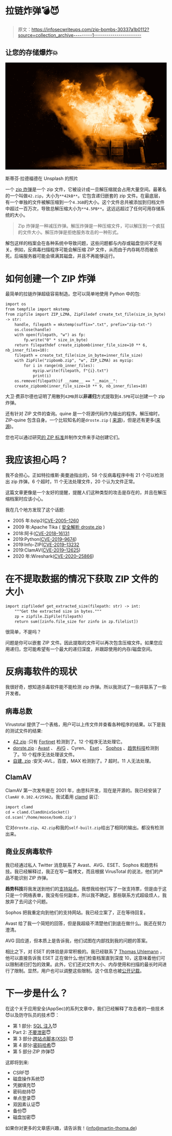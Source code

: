 # 拉链炸弹💣😈

> 原文：<https://infosecwriteups.com/zip-bombs-30337a1b0112?source=collection_archive---------1----------------------->

## 让您的存储爆炸💥

![](img/c387d77199c1f7acd2bd6029ab5c49ea.png)

斯蒂芬·拉德福德在 Unsplash 的照片

一个 [zip 炸弹](https://en.wikipedia.org/wiki/Zip_bomb)是一个 zip 文件，它被设计成一旦解压缩就会占用大量空间。最著名的一个叫做`42.zip`，大小为`**42kB**`。它包含递归嵌套的 zip 文件。在最底层，有一个单独的文件被解压缩到一个`4.3GB`的大小。这个文件总共被添加到归档文件中超过一百万次，导致总解压缩大小为`**4.5PB**`。这远远超过了任何可用存储系统的大小。

> Zip 炸弹是一种减压炸弹。解压炸弹是一种压缩文件，可以解压到一个疯狂的文件大小。解压炸弹是拒绝服务攻击的一种形式。

解包这样的档案会在各种系统中导致问题，这些问题都与内存或磁盘空间不足有关。例如，反病毒扫描程序可能会解压缩 ZIP 文件，从而由于内存耗尽而被杀死。后端服务器可能会填满其磁盘，并且不再能够运行。

# 如何创建一个 ZIP 炸弹

最简单的拉链炸弹超级容易制造。您可以简单地使用 Python 中的包:

```
import os
from tempfile import mkstemp
from zipfile import ZIP_LZMA, ZipFiledef create_txt_file(size_in_byte) -> str:
    handle, filepath = mkstemp(suffix=".txt", prefix="zip-txt-")
    os.close(handle)
    with open(filepath, "w") as fp:
        fp.write("0" * size_in_byte)
    return filepathdef create_zipbomb(inner_file_size=10 ** 6, nb_inner_files=10):
    filepath = create_txt_file(size_in_byte=inner_file_size)
    with ZipFile("zipbomb.zip", "w", ZIP_LZMA) as myzip:
        for i in range(nb_inner_files):
            myzip.write(filepath, f"{i}.txt")
            print(i)
    os.remove(filepath)if __name__ == "__main__":
    create_zipbomb(inner_file_size=10 ** 9, nb_inner_files=10)
```

大卫·费菲尔德也证明了用散列`42MB`并以**非递归**方式提取到`4.5PB`可以创建一个 zip 炸弹。

还有针对 ZIP 文件的查询。quine 是一个将源代码作为输出的程序。解压缩时，ZIP-quine 包含自身。一个比较知名的是`droste.zip` ( [来源](https://alf.nu/ZipQuine))，但是还有更多([来源](https://research.swtch.com/zip))。

您也可以通过研究[的 ZIP 标准](https://www.iso.org/standard/60101.html)并制作文件来手动创建它们。

# 我应该担心吗？

我不会担心。正如特拉维斯·奥曼迪指出的，58 个反病毒程序中有 21 个可以检测出 zip 炸弹。6 个超时，11 个无法处理文件，20 个认为文件正常。

这篇文章更像是一个友好的提醒，提醒人们这种类型的攻击是存在的，并且在解压缩档案时应该小心。

我在几个地方发现了这个话题:

*   2005 年:bzip2([CVE-2005–1260](https://nvd.nist.gov/vuln/detail/CVE-2005-1260)
*   2009 年:Apache Tika ( [安全解析 droste.zip](https://issues.apache.org/jira/browse/TIKA-259?attachmentSortBy=fileName) )
*   2018:阿卡([CVE-2018–16131](https://nvd.nist.gov/vuln/detail/CVE-2018-16131)
*   2019:Python([CVE-2019–9674](https://nvd.nist.gov/vuln/detail/CVE-2019-9674))
*   2019:Info-ZIP([CVE-2019–13232](https://nvd.nist.gov/vuln/detail/CVE-2019-13232)
*   2019:ClamAV([CVE-2019–12625](https://nvd.nist.gov/vuln/detail/CVE-2019-12625))
*   2020 年:Wireshark([CVE-2020–25866](https://nvd.nist.gov/vuln/detail/CVE-2020-25866))

# 在不提取数据的情况下获取 ZIP 文件的大小

```
import zipfiledef get_extracted_size(filepath: str) -> int:
    """Get the extracted size in bytes."""
    zp = zipfile.ZipFile(filepath)
    return sum([zinfo.file_size for zinfo in zp.filelist])
```

很简单，不是吗？

问题是你可以嵌套 ZIP 文件。因此提取的文件可以再次包含压缩文件。如果您应用递归，您可能希望有一个最大的递归深度，并跟踪使用的内存/磁盘空间。

# 反病毒软件的现状

我很好奇，想知道杀毒软件能不能检测 zip 炸弹。所以我测试了一些并联系了一些开发者。

## 病毒总数

Virustotal 提供了一个表格，用户可以上传文件并查看各种程序的结果。以下是我的测试文件的结果:

*   [42.zip](https://www.virustotal.com/gui/file/bbd05de19aa2af1455c0494639215898a15286d9b05073b6c4817fe24b2c36fa/detection) :只有 [Fortinet](https://en.wikipedia.org/wiki/Fortinet) 检测到了。12 个程序无法处理它。
*   [dorste.zip](https://www.virustotal.com/gui/file/ad187b3c99dcaa837438d580a3886f67ac1799e475e8fced23a02fb44ebaf41f/detection) : [Avast](https://en.wikipedia.org/wiki/Avast) 、 [AVG](https://en.wikipedia.org/wiki/AVG_AntiVirus) 、Cyren、 [Eset](https://en.wikipedia.org/wiki/ESET) 、 [Sophos](https://en.wikipedia.org/wiki/Sophos) 、[趋势科技](https://en.wikipedia.org/wiki/Trend_Micro)检测到了。10 个程序无法处理该文件。
*   [自建. zip](https://www.virustotal.com/gui/file/725d25f1f5ecf498210c546d517e25f70ea07b48423de2a4648db80b56b81f56/detection) :安天-AVL，百度，MAX 检测到了。7 超时。11 人无法处理。

## ClamAV

ClamAV 第一次发布是在 2001 年，由思科开发，现在是开源的。我已经安装了`ClamAV 0.102.4/25962`。我试着用 [clamd](https://pypi.org/project/clamd/) 装订:

```
import clamd
cd = clamd.ClamdUnixSocket()
cd.scan('/home/moose/bomb.zip')
```

它对`droste.zip`、`42.zip`和我的`self-built.zip`给出了相同的输出。都没有检测出来。

## 商业反病毒软件

我已经通过私人 Twitter 消息联系了 Avast、AVG、ESET、Sophos 和趋势科技。我已经解释过，我正在写一篇博文，而且根据 VirusTotal 的说法，他们的产品不能识别 ZIP 炸弹。

**趋势科技**将我发送到他们的[支持站点](https://helpcenter.trendmicro.com/en-US/contact-support/)。我想我给他们写了一张支持票，但是由于这只是一个网络表单，我没有任何副本，所以我不确定。那些联系方式超级烦人，我放弃了去问这个问题。

Sophos 把我重定向到他们的支持网站。我已经立案了，正在等待回复。

Avast 给了我一个简短的回答，但是我超级不清楚他们到底在做什么。我还在努力澄清。

AVG 回应道，但本质上是告诉我，他们试图在内部找到我的问题的答案。

相比之下，对 ESET 的体验是非常积极的。我已经联系了 [Thomas Uhlemann](https://www.linkedin.com/in/thomas-uhlemann-6661a382/) ，他可以直接告诉我 ESET 正在做什么:他们检查档案直到深度 10，这意味着他们可以限制递归打包的效果。此外，它们还对文件大小、内存使用和扫描的最长时间进行了限制。显然，用户也可以调整这些限制。这个信息也被[公开记载](https://help.eset.com/eis/14/en-US/idh_config_threat_sense.html)。

# 下一步是什么？

在这个关于应用安全(AppSec)的系列文章中，我们已经解释了攻击者的一些技术😈以及防守队员的技术😇：

*   第 1 部分: [SQL 注入](https://medium.com/faun/sql-injections-e8bc9a14c95)😈
*   Part 2: [不要泄密](https://levelup.gitconnected.com/leaking-secrets-240a3484cb80)😇
*   第 3 部分:[跨站点脚本(XSS)](https://levelup.gitconnected.com/cross-site-scripting-xss-fd374ce71b2f) 😈
*   第 4 部分:[密码哈希](https://levelup.gitconnected.com/password-hashing-eb3b97684636)😇
*   第 5 部分:ZIP 炸弹😈

这即将到来:

*   CSRF😈
*   磁盘操作系统😈
*   凭据填充😈
*   密码劫持😈
*   单点登录😇
*   双因素认证😇
*   备份😇
*   磁盘加密😇

如果你对更多的文章感兴趣，请告诉我！(info@martin-thoma.de)